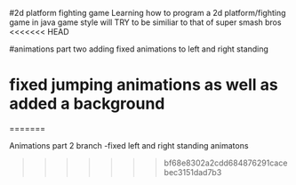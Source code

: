 #2d platform fighting game
Learning how to program a 2d platform/fighting game in java
game style will TRY to be similiar to that of super smash bros
<<<<<<< HEAD

#animations part two adding fixed animations to left and right standing
# fixed jumping animations as well as added a background
=======


Animations part 2 branch
-fixed left and right standing animatons
>>>>>>> bf68e8302a2cdd684876291cacebec3151dad7b3
